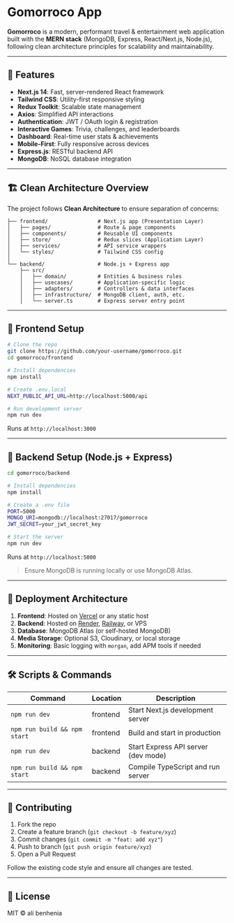 # Gomorroco App

**Gomorroco** is a modern, performant travel & entertainment web application built with the **MERN stack** (MongoDB, Express, React/Next.js, Node.js), following clean architecture principles for scalability and maintainability.

---

## 🚀 Features

* **Next.js 14**: Fast, server-rendered React framework
* **Tailwind CSS**: Utility-first responsive styling
* **Redux Toolkit**: Scalable state management
* **Axios**: Simplified API interactions
* **Authentication**: JWT / OAuth login & registration
* **Interactive Games**: Trivia, challenges, and leaderboards
* **Dashboard**: Real-time user stats & achievements
* **Mobile-First**: Fully responsive across devices
* **Express.js**: RESTful backend API
* **MongoDB**: NoSQL database integration

---

## 🏗️ Clean Architecture Overview

The project follows **Clean Architecture** to ensure separation of concerns:

```text
├── frontend/                # Next.js app (Presentation Layer)
│   ├── pages/               # Route & page components
│   ├── components/          # Reusable UI components
│   ├── store/               # Redux slices (Application Layer)
│   ├── services/            # API service wrappers
│   └── styles/              # Tailwind CSS config
│
└── backend/                 # Node.js + Express app
    ├── src/
    │   ├── domain/          # Entities & business rules
    │   ├── usecases/        # Application-specific logic
    │   ├── adapters/        # Controllers & data interfaces
    │   ├── infrastructure/  # MongoDB client, auth, etc.
    │   └── server.ts        # Express server entry point
```

---

## 📂 Frontend Setup

```bash
# Clone the repo
git clone https://github.com/your-username/gomorroco.git
cd gomorroco/frontend

# Install dependencies
npm install

# Create .env.local
NEXT_PUBLIC_API_URL=http://localhost:5000/api

# Run development server
npm run dev
```

Runs at `http://localhost:3000`

---

## 📂 Backend Setup (Node.js + Express)

```bash
cd gomorroco/backend

# Install dependencies
npm install

# Create a .env file
PORT=5000
MONGO_URI=mongodb://localhost:27017/gomorroco
JWT_SECRET=your_jwt_secret_key

# Start the server
npm run dev
```

Runs at `http://localhost:5000`

> Ensure MongoDB is running locally or use MongoDB Atlas.

---

## 🔧 Deployment Architecture

1. **Frontend**: Hosted on [Vercel](https://vercel.com) or any static host
2. **Backend**: Hosted on [Render](https://render.com), [Railway](https://railway.app), or VPS
3. **Database**: MongoDB Atlas (or self-hosted MongoDB)
4. **Media Storage**: Optional S3, Cloudinary, or local storage
5. **Monitoring**: Basic logging with `morgan`, add APM tools if needed

---

## 🛠️ Scripts & Commands

| Command                      | Location | Description                         |
| ---------------------------- | -------- | ----------------------------------- |
| `npm run dev`                | frontend | Start Next.js development server    |
| `npm run build && npm start` | frontend | Build and start in production       |
| `npm run dev`                | backend  | Start Express API server (dev mode) |
| `npm run build && npm start` | backend  | Compile TypeScript and run server   |

---

## 🤝 Contributing

1. Fork the repo
2. Create a feature branch (`git checkout -b feature/xyz`)
3. Commit changes (`git commit -m "feat: add xyz"`)
4. Push to branch (`git push origin feature/xyz`)
5. Open a Pull Request

Follow the existing code style and ensure all changes are tested.

---

## 📄 License

MIT © ali benhenia
